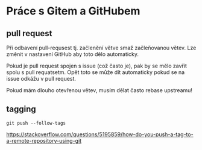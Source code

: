 # Práce s Gitem a GitHubem

## pull request

Při odbavení pull-requsest tj. začlenění větve smaž začleňovanou větev.
Lze změnit v nastavení GitHub aby toto dělo automaticky.

Pokud je pull request spojen s issue (což často je), pak by se mělo zavřít spolu s pull requatsetm.
Opět toto se může dít automaticky pokud se na issue odkážu v pull request.


Pokud mám dlouho otevřenou větev, musím dělat často rebase upstreamu!

## tagging

	git push --follow-tags

https://stackoverflow.com/questions/5195859/how-do-you-push-a-tag-to-a-remote-repository-using-git